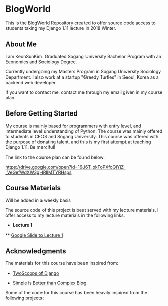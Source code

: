 # BlogWorld

This is the BlogWorld Repository created to offer source code access to students taking my Django 1.11 lecture in 2018 Winter.

## About Me

I am KeonSunKim. Graduated Sogang University Bachelor Program with an Economics and Sociology Degree. 

Currently undergoing my Masters Program in Sogang University Sociology Department. I also work at a startup "Greedy Turtles" in Seoul, Korea as a backend web developer. 

If you want to contact me, contact me through my email given in my course plan.

## Before Getting Started

My course is mainly based for programmers with entry level, and intermediate level understanding of Python. The course was mainly offered to students in CEOS and Sogang University. This course was offered with the purpose of donating talent, and this is my first attempt at teaching Django 1.11. Be merciful!

The link to the course plan can be found below:

https://drive.google.com/open?id=16J6T_okFoPXfoQiYjZ-_VeGefWdXW3gHRIIMTYRHsps 


## Course Materials 

Will be added in a weekly basis

The source code of this project is best served with my lecture materials. I offer access to my lecture materials in the following links.

* **Lecture 1** 

** [Google Slide to Lecture 1](https://docs.google.com/presentation/d/1YstMmQlDO0SCuppMOvR2Y6swPom2513f6vxvc6JvJgs/edit?usp=sharing/)




## Acknowledgments

The materials for this course have been inspired from:

- [TwoScoops of Django](https://www.twoscoopspress.com/products/two-scoops-of-django-1-11/)

- [Simple is Better than Complex Blog](https://simpleisbetterthancomplex.com/)

Some of the code for this course has been heavily inspired from the following projects:
